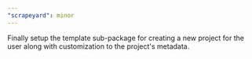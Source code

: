 ```yaml
---
"scrapeyard": minor
---
```


Finally setup the template sub-package for creating a new project for the user along with customization to the project's metadata.
